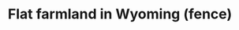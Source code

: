 ---
title: "Flat farmland in Wyoming (fence)"
layout: picture
picture: "/assets/camera-roll/2016/2016-05-04-flat-farmland-in-wyoming-fence/20160504_193216420_iOS.jpg"
thumbnail: "/assets/camera-roll/2016/2016-05-04-flat-farmland-in-wyoming-fence/20160504_193216420_iOS-thumbnail.jpg"
related:
  - Flat farmland in Wyoming
  - Wheatland, Wyoming - Wikipedia
tags:
  - photograph
  - farmland
  - fence
  - sky
  - Wheatland
  - Wyoming
  - Public Domain
---